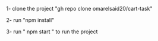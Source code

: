 1- clone the project "gh repo clone omarelsaid20/cart-task"

2- run "npm install" 

3- run " npm start " to run the project
